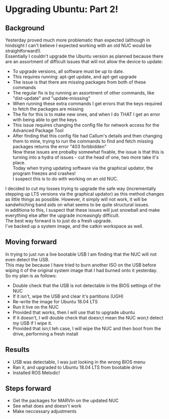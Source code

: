 # Upgrading Ubuntu: Part 2!
## Background
Yesterday proved much more problematic than expected (although in hindsight I can't believe I expected working with an old NUC would be straightforward!).  
Essentially I couldn't upgrade the Ubuntu version as planned because there are an assortment of difficult issues that will not allow the device to update:  
- To upgrade versions, all software must be up to date. 
- This requires running: apt-get update, and apt-get upgrade
- The issue is that there are missing packages from both of these commands
- The regular fix is by running an assortment of other commands, like "dist-update" and "update-misssing"
- When running these extra commands I get errors that the keys required to fetch the packages are missing
- The fix for this is to make new ones, and when I do THAT I get an error with being able to get the keys 
- This issue requires changing the config file for network access for the Advanced Package Tool  
- After finding that this config file had Callum's details and then changing them to mine, trying to run the commands to find and fetch missing packages returns the error "403 forbbidden"  
Now these issues are probalby somewhat fixable, the issue is that this is turning into a hydra of issues - cut the head of one, two more take it's place.  
Today when trying updating software via the graphical updator, the program freezes and crashes!    
I suspect this is to do with working on an old NUC.   
  
I decided to cut my losses trying to upgrade the safe way (incrementally stepping up LTS versions via the graphical updator) as this method changes as little things as possible. However, it simply will not work, it will be sandwhiching band aids on what seems to be quite structural issues.  
in additiona to this, I suspect that these issues will just snowball and make everything else after the upgrade increasingly difficult.  
The best way forward is to just do a fresh upgrade.  
I've backed up a system image, and the catkin workspace as well. 

## Moving forward
In trying to just run a live bootable USB I am finding that the NUC will not even detect the USB.  
This may be because I have tried to burn another ISO on the USB before wiping it of the original system image that I had burned onto it yesterday.  
So my plan is as follows:  
- Double check that the USB is not detectable in the BIOS settings of the NUC  
- If it isn't, wipe the USB and clear it's partitions (UGH)  
- Re-write the image for Ubuntu 18.04 LTS  
- Run it live on the NUC  
- Provided that works, then I will use that to upgrade ubuntu  
- If it doesn't, I will double check that doesn;t mean the NUC won;t detect my USB if I wipe it.  
- Provided that isn;t teh case, I will wipe the NUC and then boot from the drive, performing a fresh install  

## Results
- USB was detectable, I was just looking in the wrong BIOS menu  
- Ran it, and upgraded to Ubuntu 18.04 LTS from bootable drive  
- Installed ROS Melodic!  

## Steps forward 
- Get the packages for MARVIn on the updated NUC  
- See what does and doesn't work  
- Make neccessary adjustments
